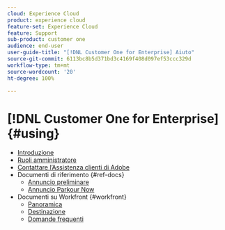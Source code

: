 ```yaml
---
cloud: Experience Cloud
product: experience cloud
feature-set: Experience Cloud
feature: Support
sub-product: customer one
audience: end-user
user-guide-title: "[!DNL Customer One for Enterprise] Aiuto"
source-git-commit: 6113bc8b5d371bd3c4169f408d097ef53ccc329d
workflow-type: tm+mt
source-wordcount: '20'
ht-degree: 100%

---
```



# [!DNL Customer One for Enterprise] {#using}

+ [Introduzione](home.md)
+ [Ruoli amministratore](admin-roles.md)
+ [Contattare l’Assistenza clienti di Adobe](customer-care.md)
+ Documenti di riferimento {#ref-docs}
   + [Annuncio preliminare](intro-customer-support.md)
   + [Annuncio Parkour Now](parkour-now.md)
+ Documenti su Workfront {#workfront}
   + [Panoramica](overview.md)
   + [Destinazione](landing.md)
   + [Domande frequenti](faq.md)
